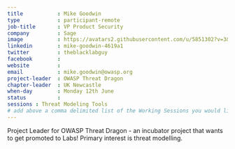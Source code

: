 ```yaml
---
title           : Mike Goodwin
type            : participant-remote
job-title       : VP Product Security
company         : Sage
image           : https://avatars2.githubusercontent.com/u/5851302?v=3&u=5a81bc0c7ed953b5706aa70a7e3a00893928fc98&s=400
linkedin        : mike-goodwin-4619a1
twitter         : theblacklabguy
facebook        : 
website         : 
email           : mike.goodwin@owasp.org
project-leader  : OWASP Threat Dragon
chapter-leader  : UK Newcastle
when-day        : Monday 12th June
status          : 
sessions : Threat Modeling Tools
# add above a comma delimited list of the Working Sessions you would like to attend (use the session's title)
---
```


Project Leader for OWASP Threat Dragon - an incubator project that wants to get promoted to Labs! Primary interest is threat modelling.
